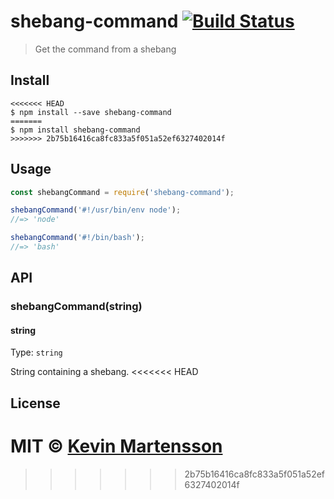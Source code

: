 # shebang-command [![Build Status](https://travis-ci.org/kevva/shebang-command.svg?branch=master)](https://travis-ci.org/kevva/shebang-command)

> Get the command from a shebang


## Install

```
<<<<<<< HEAD
$ npm install --save shebang-command
=======
$ npm install shebang-command
>>>>>>> 2b75b16416ca8fc833a5f051a52ef6327402014f
```


## Usage

```js
const shebangCommand = require('shebang-command');

shebangCommand('#!/usr/bin/env node');
//=> 'node'

shebangCommand('#!/bin/bash');
//=> 'bash'
```


## API

### shebangCommand(string)

#### string

Type: `string`

String containing a shebang.
<<<<<<< HEAD


## License

MIT © [Kevin Martensson](http://github.com/kevva)
=======
>>>>>>> 2b75b16416ca8fc833a5f051a52ef6327402014f
